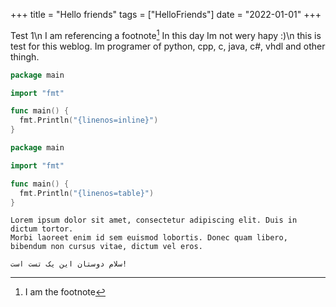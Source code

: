 +++
title = "Hello friends"
tags = ["HelloFriends"]
date = "2022-01-01"
+++

Test 1\n
I am referencing a footnote[^1]
In this day Im not wery hapy :)\n
this is test for this weblog.
Im programer of python, cpp, c, java, c#, vhdl and other thingh.
```go {linenos=inline}
package main

import "fmt"

func main() {
  fmt.Println("{linenos=inline}")
}
```

```go {linenos=table}
package main

import "fmt"

func main() {
  fmt.Println("{linenos=table}")
}
```

```
Lorem ipsum dolor sit amet, consectetur adipiscing elit. Duis in dictum tortor.
Morbi laoreet enim id sem euismod lobortis. Donec quam libero, bibendum non cursus vitae, dictum vel eros.

سلام دوستان این یک تست است!
```

[^1]: I am the footnote
